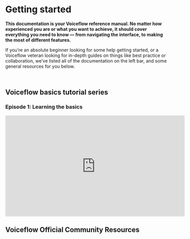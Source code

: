 <h1> Getting started </h1>

<b>This documentation is your Voiceflow reference manual. No matter how experienced you are or what you want to achieve, it should cover everything you need to know — from navigating the interface, to making the most of different features.</b>

If you’re an absolute beginner looking for some help getting started, or a Voiceflow veteran looking for in-depth guides on things like best practice or collaboration, we’ve listed all of the documentation on the left bar, and some general resources for you below.

<br>
<h2>Voiceflow basics tutorial series</h2>

<h3>Episode 1: Learning the basics </h3>

<iframe width="560" height="315" src="https://www.youtube.com/embed/SQub8t86ZII" frameborder="0" allow="accelerometer; autoplay; encrypted-media; gyroscope; picture-in-picture" allowfullscreen></iframe>
<br>

<H2>Voiceflow Official Community Resources</h2>

